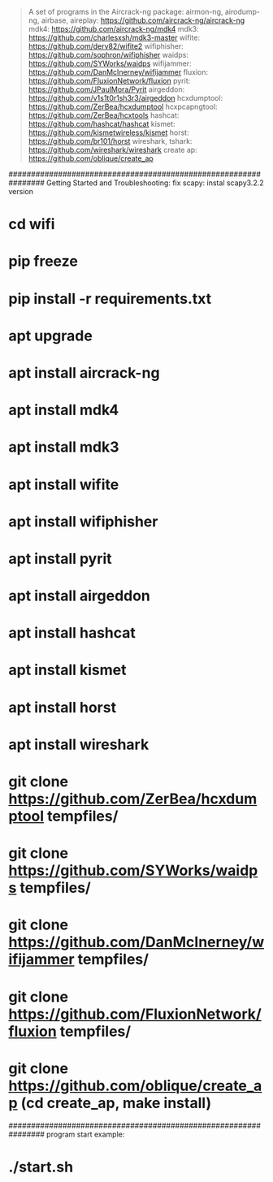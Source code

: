 
> A set of programs in the Aircrack-ng package:
    airmon-ng, airodump-ng, airbase, aireplay: 
    <a href='https://github.com/aircrack-ng/aircrack-ng'>https://github.com/aircrack-ng/aircrack-ng</a>
> mdk4: <a href='https://github.com/aircrack-ng/mdk4'>https://github.com/aircrack-ng/mdk4</a>
> mdk3: <a href='https://github.com/charlesxsh/mdk3-master'>https://github.com/charlesxsh/mdk3-master</a>
> wifite: <a href='https://github.com/derv82/wifite2'>https://github.com/derv82/wifite2</a>
> wifiphisher: <a href='https://github.com/sophron/wifiphisher'>https://github.com/sophron/wifiphisher</a>
> waidps: <a href='https://github.com/SYWorks/waidps'>https://github.com/SYWorks/waidps</a>
> wifijammer: <a href='https://github.com/DanMcInerney/wifijammer'>https://github.com/DanMcInerney/wifijammer</a>
> fluxion: <a href='https://github.com/FluxionNetwork/fluxion'>https://github.com/FluxionNetwork/fluxion</a>
> pyrit: <a href='https://github.com/JPaulMora/Pyrit'>https://github.com/JPaulMora/Pyrit</a>
> airgeddon: <a href='https://github.com/v1s1t0r1sh3r3/airgeddon'>https://github.com/v1s1t0r1sh3r3/airgeddon</a>
> hcxdumptool: <a href='https://github.com/ZerBea/hcxdumptool'>https://github.com/ZerBea/hcxdumptool</a>
> hcxpcapngtool: <a href='https://github.com/ZerBea/hcxtools'>https://github.com/ZerBea/hcxtools</a>
> hashcat: <a href='https://github.com/hashcat/hashcat'>https://github.com/hashcat/hashcat</a>
> kismet: <a href='https://github.com/kismetwireless/kismet'>https://github.com/kismetwireless/kismet</a>
> horst: <a href='https://github.com/br101/horst'>https://github.com/br101/horst</a>
> wireshark, tshark: <a href='https://github.com/wireshark/wireshark'>https://github.com/wireshark/wireshark</a>
> create ap: <a href='https://github.com/oblique/create_ap'>https://github.com/oblique/create_ap</a>

################################################################
Getting Started and Troubleshooting:
fix scapy: instal scapy3.2.2 version
# cd wifi
# pip freeze
# pip install -r requirements.txt
# apt upgrade
# apt install aircrack-ng
# apt install mdk4
# apt install mdk3
# apt install wifite
# apt install wifiphisher
# apt install pyrit
# apt install airgeddon
# apt install hashcat
# apt install kismet
# apt install horst
# apt install wireshark
# git clone https://github.com/ZerBea/hcxdumptool tempfiles/
# git clone https://github.com/SYWorks/waidps tempfiles/
# git clone https://github.com/DanMcInerney/wifijammer tempfiles/
# git clone https://github.com/FluxionNetwork/fluxion tempfiles/
# git clone https://github.com/oblique/create_ap (cd create_ap, make install)

################################################################
program start example:
# ./start.sh


